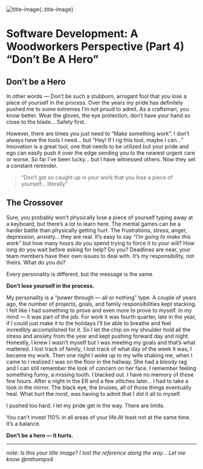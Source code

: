 ![title-image](/posts/2019-03-15-software_development_a_woodworkers_perspective/images/part4/band-aid-bear.jpg){:.title-image}


# Software Development: A Woodworkers Perspective (Part 4) “Don’t Be A Hero”
## **Don’t be a Hero**

In other words — Don’t be such a stubborn, arrogant fool that you lose a piece of yourself in the process. Over the years my pride has definitely pushed me to some extremes I’m not proud to admit. As a craftsman, you know better. Wear the gloves, the eye protection, don’t have your hand so close to the blade… Safety first.

However, there are times you just need to “Make something work”. I don’t always have the tools I need… but “Hey! If I rig this tool, maybe I can…” Innovation is a great tool, one that needs to be utilized but your pride and ego can easily push it over the edge sending you to the nearest urgent care or worse. So far I’ve been lucky… but I have witnessed others. Now they set a constant reminder.

> “Don’t get so caught up in your work that you lose a piece of yourself… literally”

## **The Crossover**

Sure, you probably won’t physically lose a piece of yourself typing away at a keyboard, but there’s a lot to learn here. The mental games can be a harder battle than physically getting hurt. The frustrations, stress, anger, depression, anxiety… they are real. It’s easy to say *“I’m going to make this work”* but how many hours do you spend trying to force it to your will? How long do you wait before asking for help? Do you? Deadlines are near, your team members have their own issues to deal with. It’s my responsibility, not theirs. What do you do?

Every personality is different, but the message is the same.

**Don’t lose yourself in the process.**

My personality is a “power through — all or nothing” type. A couple of years ago, the number of projects, goals, and family responsibilities kept stacking. I felt like I had something to prove and even more to prove to myself. In my mind — it was part of the job. For work it was fourth quarter, late in the year, if I could just make it to the holidays I’ll be able to breathe and feel incredibly accomplished for it. So I let the chip on my shoulder hold all the stress and anxiety from the year and kept pushing forward day and night. Honestly, I knew I wasn’t myself but I was meeting my goals and that’s what mattered. I lost track of family, I lost track of what day of the week it was, I became my work. Then one night I woke up to my wife shaking me, when I came to I realized I was on the floor in the hallway. She had a bloody rag and I can still remember the look of concern on her face. I remember feeling something funny, a missing tooth. I blacked out. I have no memory of those few hours. After a night in the ER and a few stitches later… I had to take a look in the mirror. The black eye, the bruises, all of those things eventually heal. What hurt the most, was having to admit that I did it all to myself.

I pushed too hard. I let my pride get in the way. There are limits.

You can’t invest 110% in all areas of your life.At least not at the same time. It’s a balance.

**Don’t be a hero — It hurts.**

-----------
_note: Is this your title image? I lost the reference along the way... Let me know @mthomps4_